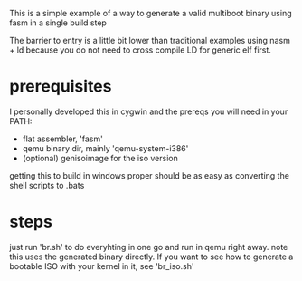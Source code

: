 This is a simple example of a way to generate a valid multiboot binary
 using fasm in a single build step

The barrier to entry is a little bit lower than traditional examples
using nasm + ld because you do not need to cross compile LD
for generic elf first.


# prerequisites
I personally developed this in cygwin and the prereqs you will need
in your PATH:

- flat assembler, 'fasm'
- qemu binary dir, mainly 'qemu-system-i386'
- (optional) genisoimage for the iso version

getting this to build in windows proper should be as easy as converting
the shell scripts to .bats

# steps
just run 'br.sh' to do everyhting in one go and run in qemu right away.
note this uses the generated binary directly. If you want to see how to
generate a bootable ISO with your kernel in it, see 'br_iso.sh'
